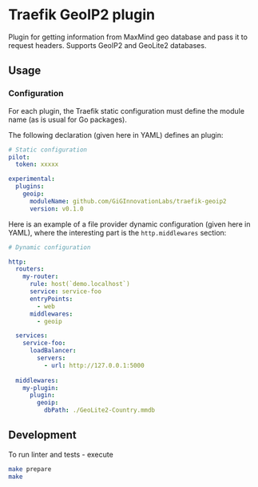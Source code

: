 # Traefik GeoIP2 plugin

Plugin for getting information from MaxMind geo database and pass it to request headers.
Supports GeoIP2 and GeoLite2 databases.

## Usage

### Configuration

For each plugin, the Traefik static configuration must define the module name (as is usual for Go packages).

The following declaration (given here in YAML) defines an plugin:

```yaml
# Static configuration
pilot:
  token: xxxxx

experimental:
  plugins:
    geoip:
      moduleName: github.com/GiGInnovationLabs/traefik-geoip2
      version: v0.1.0
```

Here is an example of a file provider dynamic configuration (given here in YAML), where the interesting part is the `http.middlewares` section:

```yaml
# Dynamic configuration

http:
  routers:
    my-router:
      rule: host(`demo.localhost`)
      service: service-foo
      entryPoints:
        - web
      middlewares:
        - geoip

  services:
    service-foo:
      loadBalancer:
        servers:
          - url: http://127.0.0.1:5000
  
  middlewares:
    my-plugin:
      plugin:
        geoip:
          dbPath: ./GeoLite2-Country.mmdb
```

## Development

To run linter and tests - execute

```sh
make prepare
make
```
